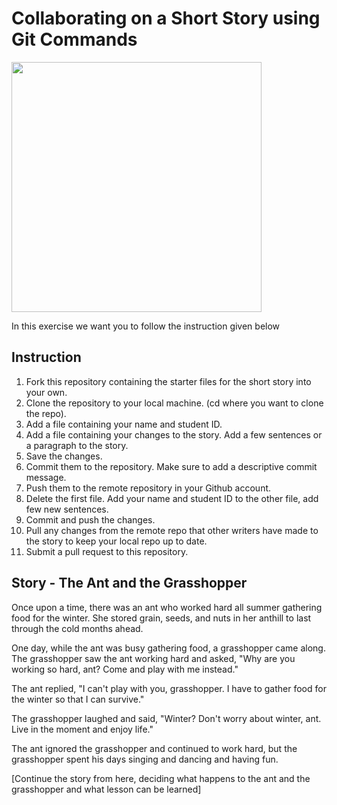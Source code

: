 # Collaborating on a Short Story using Git Commands

<img src="https://www.ekathimerini.com/wp-content/uploads/2019/06/grasshopper.jpg" width=400px>

In this exercise we want you to follow the instruction given below

## Instruction

1. Fork this repository containing the starter files for the short story into your own. 
2. Clone the repository to your local machine. (cd where you want to clone the repo). 
3. Add a file containing your name and student ID. 
4. Add a file containing your changes to the story. Add a few sentences or a paragraph to the story.
5. Save the changes.
6. Commit them to the repository. Make sure to add a descriptive commit message.
7. Push them to the remote repository in your Github account. 
8. Delete the first file. Add your name and student ID to the other file, add few new sentences. 
9. Commit and push the changes. 
10. Pull any changes from the remote repo that other writers have made to the story to keep your local repo up to date. 
11. Submit a pull request to this repository.



## Story - The Ant and the Grasshopper

Once upon a time, there was an ant who worked hard all summer gathering food for the winter. She stored grain, seeds, and nuts in her anthill to last through the cold months ahead.

One day, while the ant was busy gathering food, a grasshopper came along. The grasshopper saw the ant working hard and asked, "Why are you working so hard, ant? Come and play with me instead."

The ant replied, "I can't play with you, grasshopper. I have to gather food for the winter so that I can survive."

The grasshopper laughed and said, "Winter? Don't worry about winter, ant. Live in the moment and enjoy life."

The ant ignored the grasshopper and continued to work hard, but the grasshopper spent his days singing and dancing and having fun.

[Continue the story from here, deciding what happens to the ant and the grasshopper and what lesson can be learned]
